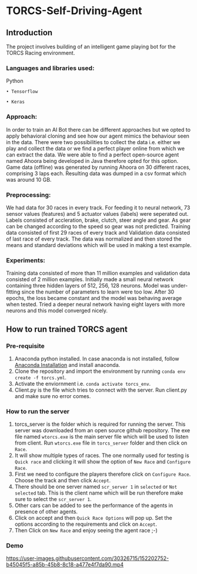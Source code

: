 # TORCS-Self-Driving-Agent
## Introduction
The project involves building of an intelligent game playing bot for the TORCS Racing environment.
### Languages and libraries used:
Python

    • Tensorflow
    
    • Keras
### Approach:
In order to train an AI Bot there can be different approaches but we opted to apply behavioral cloning and see how our agent mimics the behaviour seen in the data. There were two possibilities to collect the data i.e. either we play and collect the data or we find a perfect player online from which we can extract the data. We were able to find a perfect open-source agent named Ahoora being developed in Java therefore opted for this option. Game data (offline) was generated by running Ahoora on 30 different races, comprising 3 laps each. Resulting data was dumped in a csv format which was around 10 GB.
### Preprocessing:
We had data for 30 races in every track. For feeding it to neural network, 73 sensor values (features) and 5 actuator values (labels) were seperated out. Labels consisted of accleration, brake, clutch, steer angle and gear. As gear can be changed according to the speed so gear was not predicted. Training data consisted of first 29 races of every track and Validation data consisted of last race of every track. The data was normalized and then stored the means and standard deviations which will be used in making a test example.
### Experiments:
Training data consisted of more than 11 million examples and validation data consisted of 2 million examples. Initially made a small neural network containing three hidden layers of 512, 256, 128 neurons. Model was under-fitting since the number of parameters to learn were too low. After 30 epochs, the loss became constant and the model was behaving average when tested. Tried a deeper neural network having eight layers with more neurons and this model converged nicely.

## How to run trained TORCS agent

### Pre-requisite
1) Anaconda python installed. In case anaconda is not installed, follow [Anaconda Installation](https://www.anaconda.com/products/individual) and install anaconda.
2) Clone the repository and import the environment by running `conda env create -f torcs.yml`. 
3) Activate the enviornment i.e. `conda activate torcs_env`. 
4) Client.py is the file which tries to connect with the server. Run client.py and make sure no error comes.
### How to run the server
1) torcs_server is the folder which is required for running the server. This server was downloaded from an open source github repository. The exe file named `wtorcs.exe` is the main server file which will be used to listen from client. Run `wtorcs.exe` file in `torcs_server` folder and then click on `Race`. 
2) It will show multiple types of races. The one normally used for testing is `Quick race` and clicking it will show the option of `New Race` and `Configure Race`.
3) First we need to configure the players therefore click on `Configure Race`. Choose the track and then click `Accept`. 
4) There should be one server named `scr_server 1` in `selected` or `Not selected` tab. This is the client name which will be run therefore make sure to select the `scr_server 1`.
5) Other cars can be added to see the performance of the agents in presence of other agents. 
6) Click on accept and then `Quick Race Options` will pop up. Set the options according to the requirements and click on `Accept`. 
7) Then Click on `New Race` and enjoy seeing the agent race ;-)

### Demo


https://user-images.githubusercontent.com/30326715/152202752-b45045f5-a85b-45b8-8c18-a477e4f7da90.mp4

